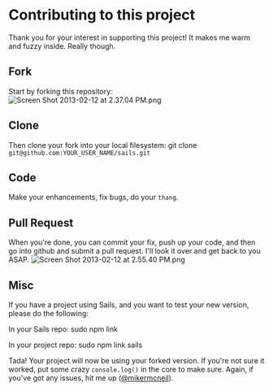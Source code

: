 # Contributing to this project

Thank you for your interest in supporting this project!  It makes me warm and fuzzy inside.  Really though.

## Fork
Start by forking this repository:
![Screen Shot 2013-02-12 at 2.37.04 PM.png](http://i.imgur.com/h0CCcAu.png) 

## Clone
Then clone your fork into your local filesystem:
git clone `git@github.com:YOUR_USER_NAME/sails.git`

## Code
Make your enhancements, fix bugs, do your `thang`.

<!--
## Test
Please write a test for your addition/fix.  I know it kind of sucks, but it's how we maintain great code quality.  For our test suite, I'm using [mocha](http://visionmedia.github.com/mocha/).  You can run the tests with `npm test`.  If run into trouble with this part, please create an issue or drop me a line on Twitter ([@mikermcneil](twitter.com/mikermcneil))
![Screen Shot 2013-02-12 at 2.56.59 PM.png](http://i.imgur.com/dalbOdZ.png) 
-->

## Pull Request
When you're done, you can commit your fix, push up your code, and then go into github and submit a pull request.  I'll look it over and get back to you ASAP.
![Screen Shot 2013-02-12 at 2.55.40 PM.png](http://i.imgur.com/GBg0AOi.png) 


## Misc
If you have a project using Sails, and you want to test your new version, please do the following:

In your Sails repo:
sudo npm link

In your project repo:
sudo npm link sails

Tada!  Your project will now be using your forked version.  If you're not sure it worked, put some crazy `console.log()` in the core to make sure.  Again, if you've got any issues, hit me up ([@mikermcneil](twitter.com/mikermcneil)).